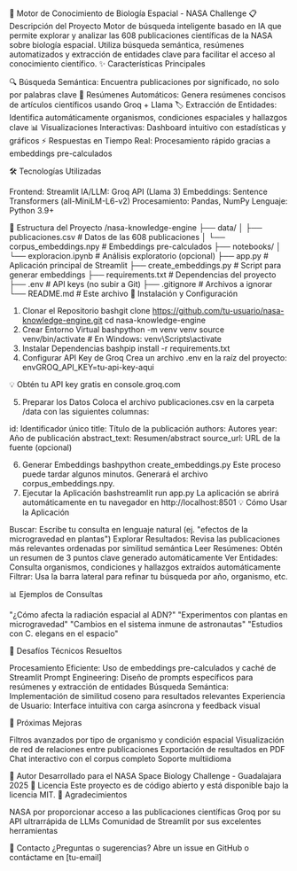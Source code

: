 🚀 Motor de Conocimiento de Biología Espacial - NASA Challenge
📋 Descripción del Proyecto
Motor de búsqueda inteligente basado en IA que permite explorar y analizar las 608 publicaciones científicas de la NASA sobre biología espacial. Utiliza búsqueda semántica, resúmenes automatizados y extracción de entidades clave para facilitar el acceso al conocimiento científico.
✨ Características Principales

🔍 Búsqueda Semántica: Encuentra publicaciones por significado, no solo por palabras clave
📝 Resúmenes Automáticos: Genera resúmenes concisos de artículos científicos usando Groq + Llama
🏷️ Extracción de Entidades: Identifica automáticamente organismos, condiciones espaciales y hallazgos clave
📊 Visualizaciones Interactivas: Dashboard intuitivo con estadísticas y gráficos
⚡ Respuestas en Tiempo Real: Procesamiento rápido gracias a embeddings pre-calculados

🛠️ Tecnologías Utilizadas

Frontend: Streamlit
IA/LLM: Groq API (Llama 3)
Embeddings: Sentence Transformers (all-MiniLM-L6-v2)
Procesamiento: Pandas, NumPy
Lenguaje: Python 3.9+

📁 Estructura del Proyecto
/nasa-knowledge-engine
├── data/
│   ├── publicaciones.csv          # Datos de las 608 publicaciones
│   └── corpus_embeddings.npy      # Embeddings pre-calculados
├── notebooks/
│   └── exploracion.ipynb          # Análisis exploratorio (opcional)
├── app.py                         # Aplicación principal de Streamlit
├── create_embeddings.py           # Script para generar embeddings
├── requirements.txt               # Dependencias del proyecto
├── .env                          # API keys (no subir a Git)
├── .gitignore                    # Archivos a ignorar
└── README.md                     # Este archivo
🚀 Instalación y Configuración
1. Clonar el Repositorio
bashgit clone https://github.com/tu-usuario/nasa-knowledge-engine.git
cd nasa-knowledge-engine
2. Crear Entorno Virtual
bashpython -m venv venv
source venv/bin/activate  # En Windows: venv\Scripts\activate
3. Instalar Dependencias
bashpip install -r requirements.txt
4. Configurar API Key de Groq
Crea un archivo .env en la raíz del proyecto:
envGROQ_API_KEY=tu-api-key-aqui

💡 Obtén tu API key gratis en console.groq.com

5. Preparar los Datos
Coloca el archivo publicaciones.csv en la carpeta /data con las siguientes columnas:

id: Identificador único
title: Título de la publicación
authors: Autores
year: Año de publicación
abstract_text: Resumen/abstract
source_url: URL de la fuente (opcional)

6. Generar Embeddings
bashpython create_embeddings.py
Este proceso puede tardar algunos minutos. Generará el archivo corpus_embeddings.npy.
7. Ejecutar la Aplicación
bashstreamlit run app.py
La aplicación se abrirá automáticamente en tu navegador en http://localhost:8501
💡 Cómo Usar la Aplicación

Buscar: Escribe tu consulta en lenguaje natural (ej. "efectos de la microgravedad en plantas")
Explorar Resultados: Revisa las publicaciones más relevantes ordenadas por similitud semántica
Leer Resúmenes: Obtén un resumen de 3 puntos clave generado automáticamente
Ver Entidades: Consulta organismos, condiciones y hallazgos extraídos automáticamente
Filtrar: Usa la barra lateral para refinar tu búsqueda por año, organismo, etc.

📊 Ejemplos de Consultas

"¿Cómo afecta la radiación espacial al ADN?"
"Experimentos con plantas en microgravedad"
"Cambios en el sistema inmune de astronautas"
"Estudios con C. elegans en el espacio"

🎯 Desafíos Técnicos Resueltos

Procesamiento Eficiente: Uso de embeddings pre-calculados y caché de Streamlit
Prompt Engineering: Diseño de prompts específicos para resúmenes y extracción de entidades
Búsqueda Semántica: Implementación de similitud coseno para resultados relevantes
Experiencia de Usuario: Interface intuitiva con carga asíncrona y feedback visual

🚧 Próximas Mejoras

 Filtros avanzados por tipo de organismo y condición espacial
 Visualización de red de relaciones entre publicaciones
 Exportación de resultados en PDF
 Chat interactivo con el corpus completo
 Soporte multiidioma

👥 Autor
Desarrollado para el NASA Space Biology Challenge - Guadalajara 2025
📄 Licencia
Este proyecto es de código abierto y está disponible bajo la licencia MIT.
🙏 Agradecimientos

NASA por proporcionar acceso a las publicaciones científicas
Groq por su API ultrarrápida de LLMs
Comunidad de Streamlit por sus excelentes herramientas

📧 Contacto
¿Preguntas o sugerencias? Abre un issue en GitHub o contáctame en [tu-email]
